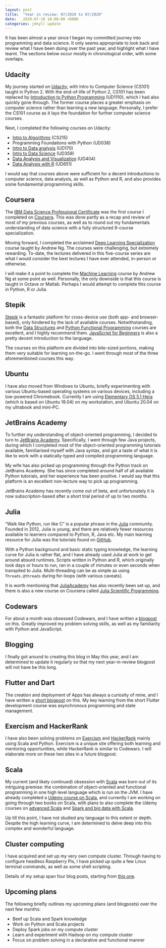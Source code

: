 ```yaml
---
layout: post
title:  "Year in review: 07/2019 to 07/2020"
date:   2020-07-10 10:00:00 +0800
categories: jekyll update
---
```


It has been almost a year since I began my committed journey into programming and data science. It only seems appropriate to look back and review what I have been doing over the past year, and highlight what I have learnt. The sections below occur mostly in chronological order, with some overlaps.

## Udacity
My journey started on [Udacity](https://www.udacity.com), with Intro to Computer Science (CS101) taught in Python 2. With the end-of-life of Python 2, CS101 has been replaced by [Introduction to Python Programming](https://www.udacity.com/course/introduction-to-python--ud1110) (UD1110), which I had also quickly gone through. The former course places a greater emphasis on computer science rather than learning a new language. Personally, I prefer the CS101 course as it lays the foundation for further computer science courses.

Next, I completed the following courses on Udacity:
- [Intro to Algorithms](https://www.udacity.com/course/intro-to-algorithms--cs215) (CS215)
- Programming Foundations with Python (UD036)
- [Intro to Data analysis](https://www.udacity.com/course/intro-to-data-analysis--ud170) (UD170)
- [Intro to Data Science](https://www.udacity.com/course/intro-to-data-science--ud359) (UD359)
- [Data Analysis and Visualization](https://www.udacity.com/course/data-analysis-and-visualization--ud404) (UD404)
- [Data Analysis with R](https://www.udacity.com/course/data-analysis-with-r--ud651) (UD651)

I would say that courses above were sufficient for a decent introductions to computer science, data analysis, as well as Python and R, and also provides some fundamental programming skills.

## Coursera
The [IBM Data Science Professional Certificate](https://www.coursera.org/professional-certificates/ibm-data-science) was the first course I completed on [Coursera](https://www.coursera.org/). This was done partly as a recap and review of most of my previous courses, as well as to round out my fundamentals understanding of data science with a fully structured 9-course specialization.

Moving forward, I completed the acclaimed [Deep Learning Specialization](https://www.coursera.org/specializations/deep-learning) course taught by Andrew Ng. The courses were challenging, but extremely rewarding. To-date, the lectures delivered in this five-course series are what I would consider the best lectures I have ever attended, in-person or otherwise.

I will make it a point to complete the [Machine Learning](https://www.coursera.org/learn/machine-learning) course by Andrew Ng at some point as well. Personally, the only downside is that this course is taught in Octave or Matlab. Perhaps I would attempt to complete this course in Python, R or Julia.

## Stepik
[Stepik](https://stepik.org/) is a fantastic platform for cross-device use (both app- and browser-based), only hindered by the lack of available courses. Notwithstanding, both the [Data Structures](https://stepik.org/course/579/promo) and [Python Functional Programming](https://stepik.org/course/2057/promo) courses are excellent, and I highly recommend them. [JavaScript for Beginners](https://stepik.org/course/3432/promo) is also a pretty decent introduction to the language.

The courses on this platform are divided into bite-sized portions, making them very suitable for learning on-the-go. I went through most of the three aforementioned courses this way.

## Ubuntu
I have also moved from Windows to Ubuntu, briefly experimenting with various Ubuntu-based operating systems on various devices, including a low-powered Chromebook. Currently I am using [Elementary OS 5.1 Hera](https://elementary.io/) (which is based on Ubuntu 18.04) on my workstation, and Ubuntu 20.04 on my ultrabook and mini-PC.

## JetBrains Academy
To further my understanding of object-oriented programming, I decided to turn to [JetBrains Academy](https://www.jetbrains.com/academy/). Specifically, I went through few Java projects, during which I completed most of the object-oriented programming tutorials available, familiarised myself with Java syntax, and got a taste of what it is like to work with a statically-typed and compiled programming language.

My wife has also picked up programming through the Python track on JetBrains Academy. She has since completed around half of all available Python tutorials, and her experience has been positive. I would say that this platform is an excellent non-lecture way to pick up programming. 

JetBrains Academy has recently come out of beta, and unfortunately it is now subscription-based after a short trial period of up to two months.

## Julia
“Walk like Python, run like C” is a popular phrase in the [Julia](https://julialang.org/) community. Founded in 2012, Julia is young, and there are relatively fewer resources available to learners compared to Python, R, Java etc. My main learning resource for Julia was the tutorials found on [GitHub](https://github.com/JuliaComputing/JuliaBoxTutorials).

With a Python background and basic static typing knowledge, the learning curve for Julia is rather flat, and I have already used Julia at work to get around absurd runtimes. Scripts written in Python and R, which originally took days or hours to run, ran in a couple of minutes or even seconds when transpiled to Julia. Multi-threading can be as simple as using `Threads.@threads` during for-loops (with various caveats).

It is worth mentioning that [JuliaAcademy](https://juliaacademy.com/) has also recently been set up, and there is also a new course on Coursera called [Julia Scientific Programming](https://www.coursera.org/learn/julia-programming).

## Codewars
For about a month was obsessed Codewars, and I have written a [blogpost](https://zyf0717.github.io/jekyll/update/2020/05/06/learning-from-codewars.html) on this. Greatly improved my problem solving skills, as well as my familiarity with Python and JavaScript.

## Blogging
I finally got around to creating this blog in May this year, and I am determined to update it regularly so that my next year-in-review blogpost will not have be this long.

## Flutter and Dart
The creation and deployment of Apps has always a curiosity of mine, and I have written a [short blogpost](https://zyf0717.github.io/jekyll/update/2020/06/01/fluttering-and-darting.html) on this. My key learning from the short Flutter development course was asynchronous programming and state management.

## Exercism and HackerRank
I have also been solving problems on [Exercism](https://exercism.io/) and [HackerRank](https://www.hackerrank.com/) mainly using Scala and Python. Exercism is a unique site offering both learning and mentoring opportunities, while HackerRank is similar to Codewars. I will elaborate more on these two sites in a future blogpost.

## Scala
My current (and likely continued) obsession with [Scala](https://www.scala-lang.org/) was born out of its intriguing premise: the combination of object-oriented and functional programming in one high level language which is run on the JVM. I have already completed a [Udemy course on Scala](https://www.udemy.com/course/rock-the-jvm-scala-for-beginners/), and currently I am working on going through two books on Scala, with plans to also complete the Udemy courses on [advanced Scala](https://www.udemy.com/course/advanced-scala/) and [Spark and big data with Scala](https://www.udemy.com/course/spark-essentials/).

Up till this point, I have not studied any language to this extent or depth. Despite the high learning curve, I am determined to delve deep into this complex and wonderful language.

## Cluster computing
I have acquired and set up my very own compute cluster. Through having to configure headless Raspberry Pis, I have picked up quite a few Linux terminal commands, as well as some shell scripting.

Details of my setup span four blog posts, starting from [this one](https://zyf0717.github.io/jekyll/update/2020/06/23/pi-clustering-hardware.html).

## Upcoming plans
The following briefly outlines my upcoming plans (and blogposts) over the next few months:
- Beef up Scala and Spark knowledge
- Work on Python and Scala projects
- Deploy Spark jobs on my compute cluster
- Learn and experiment with Hadoop on my compute cluster
- Focus on problem solving in a declarative and functional manner
